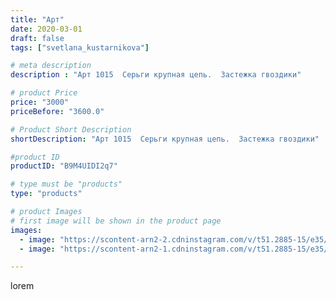 ```yaml
---
title: "Арт"
date: 2020-03-01
draft: false
tags: ["svetlana_kustarnikova"]

# meta description
description : "Арт 1015  Серьги крупная цепь.  Застежка гвоздики"

# product Price
price: "3000"
priceBefore: "3600.0"

# Product Short Description
shortDescription: "Арт 1015  Серьги крупная цепь.  Застежка гвоздики"

#product ID
productID: "B9M4UIDI2q7"

# type must be "products"
type: "products"

# product Images
# first image will be shown in the product page
images:
  - image: "https://scontent-arn2-2.cdninstagram.com/v/t51.2885-15/e35/87822080_194991331818360_6413918743437263712_n.jpg?_nc_ht=scontent-arn2-2.cdninstagram.com&_nc_cat=100&_nc_ohc=ouvwkwFOvSQAX-pdKA9&se=8&tp=1&oh=37ef4c8e2a4e9251e8afa4fc71e673d0&oe=605FA304&ig_cache_key=MjI1NTQyNTE4MDIzOTM4OTI0Mg%3D%3D.2"
  - image: "https://scontent-arn2-1.cdninstagram.com/v/t51.2885-15/e35/87682567_496439004632843_1543985841171519574_n.jpg?_nc_ht=scontent-arn2-1.cdninstagram.com&_nc_cat=111&_nc_ohc=a22YvYiGJIUAX-OkC-Q&se=8&tp=1&oh=f2ac8bb3e1375e3c41639efb33393495&oe=605FC546&ig_cache_key=MjI1NTQyNTE4MDI0NzcxMTE2MA%3D%3D.2"

---
```

lorem
